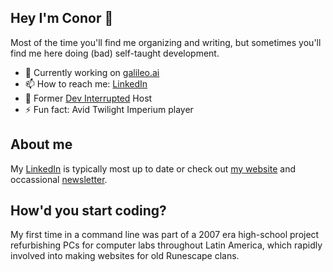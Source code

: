 ## Hey I'm Conor 👋

Most of the time you'll find me organizing and writing, but sometimes you'll find me here doing (bad) self-taught development.

- 🔭 Currently working on [galileo.ai](https://galileo.ai/)
- 📫 How to reach me: [LinkedIn](https://www.linkedin.com/in/conorbronsdon/)
-  :microphone: Former [Dev Interrupted](https://devinterrupted.substack.com/) Host
- ⚡ Fun fact: Avid Twilight Imperium player

## About me
My [LinkedIn](https://www.linkedin.com/in/conorbronsdon/) is typically most up to date or check out [my website](https://conorbronsdon.com/) and occassional [newsletter](https://conorbronsdon.substack.com/).


## How'd you start coding?
My first time in a command line was part of a 2007 era high-school project refurbishing PCs for computer labs throughout Latin America, which rapidly involved into making websites for old Runescape clans. 
<!--
**conorbronsdon/conorbronsdon** is a ✨ _special_ ✨ repository because its `README.md` (this file) appears on your GitHub profile.

Here are some ideas to get you started:

- 🔭 I’m currently working on ...
- 🌱 I’m currently learning ...
- 👯 I’m looking to collaborate on ...
- 🤔 I’m looking for help with ...
- 💬 Ask me about AI 
- 📫 How to reach me: ...
- ⚡ Fun fact: ...
-->
<!-- TO DO: add more details about me later -->
